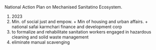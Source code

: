 National Action Plan on Mechanised Sanitatino Ecosystem.
1. 2023
2. Min. of social just and empow. + Min of housing and urban affairs. + national safai karmchari finance and development corp
3. to formalize and rehabilitate sanitation workers engaged in hazardous cleaning and solid waste management
4. eliminate manual scavenging
